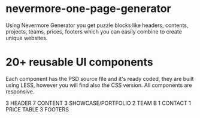 nevermore-one-page-generator
============================

Using Nevermore Generator you get puzzle blocks like headers, contents, projects, teams, prices, footers which you can easily combine to create unique websites.




20+ reusable UI components
============================
Each component has the PSD source file and it's ready coded, they are built using LESS, however you will find also the CSS version.
All components are responsive.

3 HEADER 
7 CONTENT 
3 SHOWCASE/PORTFOLIO 
2 TEAM B
1 CONTACT 
1 PRICE TABLE
3 FOOTERS

